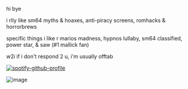 
hi bye

i rlly like sm64 myths & hoaxes, anti-piracy screens, romhacks & horrorbrews

specific things i like r marios madness, hypnos lullaby, sm64 classified, power star, & saw (#1 mallick fan)

w2i if i don't respond 2 u, i'm usually offtab

  [![spotify-github-profile](https://spotify-github-profile.kittinanx.com/api/view?uid=31ccuakfop2nbrlfgknd5fracn3i&cover_image=true&theme=natemoo-re&show_offline=false&background_color=121212&interchange=true&bar_color=ffffff&bar_color_cover=false)](https://github.com/kittinan/spotify-github-profile)


  ![image](https://github.com/user-attachments/assets/eac87c2e-2876-4e8b-bcb8-fa279b06f73d)

